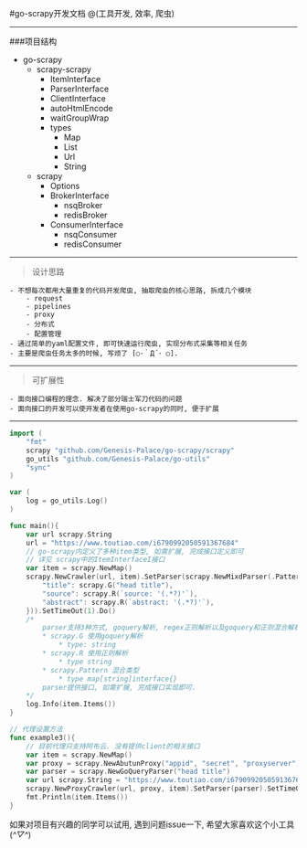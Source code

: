 #go-scrapy开发文档
@(工具开发, 效率, 爬虫)

-------
###项目结构
- go-scrapy
	- scrapy-scrapy
		- ItemInterface
		- ParserInterface
		- ClientInterface
		- autoHtmlEncode
		- waitGroupWrap
		- types
			- Map
			- List
			- Url
			- String
	- scrapy
		- Options
		- BrokerInterface
			- nsqBroker
			- redisBroker
		- ConsumerInterface
			- nsqConsumer
			- redisConsumer 

-----
>设计思路

	- 不想每次都用大量重复的代码开发爬虫, 抽取爬虫的核心思路, 拆成几个模块
		- request
		- pipelines
		- proxy
		- 分布式
		- 配置管理
	- 通过简单的yaml配置文件, 即可快速运行爬虫, 实现分布式采集等相关任务
	- 主要是爬虫任务太多的时候, 写烦了 [○･｀Д´･ ○].

----

>可扩展性

	- 面向接口编程的理念. 解决了部分瑞士军刀代码的问题
	- 面向接口的开发可以使开发者在使用go-scrapy的同时, 便于扩展

---

```go
import (
	"fmt"
	scrapy "github.com/Genesis-Palace/go-scrapy/scrapy"
	go_utils "github.com/Genesis-Palace/go-utils"
	"sync"
)

var (
	log = go_utils.Log()
)

func main(){
	var url scrapy.String
	url = "https://www.toutiao.com/i6790992050591367684"
	// go-scrapy内定义了多种item类型, 如需扩展, 完成接口定义即可
	// 详见 scrapy中的ItemInterfaceI接口
	var item = scrapy.NewMap()
	scrapy.NewCrawler(url, item).SetParser(scrapy.NewMixdParser(.Pattern{
		"title": scrapy.G("head title"),
		"source": scrapy.R(`source: '(.*?)'`),
		"abstract": scrapy.R(`abstract: '(.*?)'`),
	})).SetTimeOut(1).Do()
	/* 
		parser支持3种方式, goquery解析, regex正则解析以及goquery和正则混合解析的方式.
		* scrapy.G 使用goquery解析
			* type: string
		* scrapy.R 使用正则解析
			* type string
		* scrapy.Pattern 混合类型
			* type map[string]interface{}
		parser提供接口, 如需扩展, 完成接口实现即可.
	*/
	log.Info(item.Items())
}
```

```go
// 代理设置方法
func example3(){
	// 目前代理只支持阿布云. 没有提供client的相关接口
	var item = scrapy.NewMap()
	var proxy = scrapy.NewAbutunProxy("appid", "secret", "proxyserver")
	var parser = scrapy.NewGoQueryParser("head title")
	var url scrapy.String = "https://www.toutiao.com/i6790992050591367684"
	scrapy.NewProxyCrawler(url, proxy, item).SetParser(parser).SetTimeOut(1).Do()
	fmt.Println(item.Items())
}
```

如果对项目有兴趣的同学可以试用, 遇到问题issue一下,  希望大家喜欢这个小工具(*^▽^*)